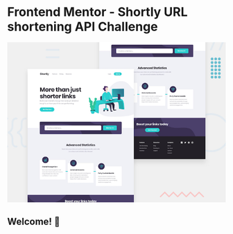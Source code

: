 # Frontend Mentor - Shortly URL shortening API Challenge

![Design preview for the Shortly URL shortening API coding challenge](./frontend-mentor/design/desktop-preview.jpg)

## Welcome! 👋
